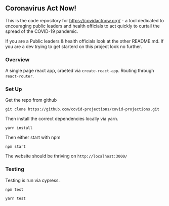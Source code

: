 ## Coronavirus Act Now! 

This is the code repository for https://covidactnow.org/ - a tool dedicated to encouraging public leaders and health officials to act quickly to curtail the spread of the COVID-19 pandemic. 

If you are a Public leaders & health officials look at the other README.md. 
If you are a dev trying to get starterd on this project look no further.

### Overview

A single page react app, craeted via `create-react-app`. Routing through `react-router`. 


### Set Up

Get the repo from github
```
git clone https://github.com/covid-projections/covid-projections.git
```

Then install the correct dependencies locally via yarn.
```
yarn install 
```

Then either start with npm

```
npm start
```
The website should be thriving on `http://localhost:3000/`

### Testing 

Testing is run via cypress. 

```
npm test
```
```
yarn test
```
